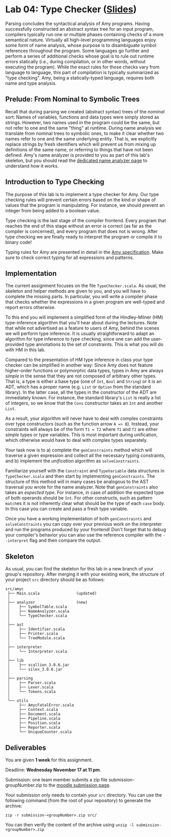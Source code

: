 # Lab 04: Type Checker ([Slides](slides/lab04.pdf))

Parsing concludes the syntactical analysis of Amy programs. Having
successfully constructed an abstract syntax tree for an input program,
compilers typically run one or multiple phases containing checks of a
more semantical nature. Virtually all high-level programming languages
enjoy some form of name analysis, whose purpose is to disambiguate
symbol references throughout the program. Some languages go further and
perform a series of additional checks whose goal is to rule out runtime
errors statically (i.e., during compilation, or in other words, without
executing the program). While the exact rules for those checks vary from
language to language, this part of compilation is typically summarized
as \"type checking\". Amy, being a statically-typed language, requires
both name and type analysis.

## Prelude: From Nominal to Symbolic Trees

Recall that during parsing we created (abstract syntax) trees of the
*nominal* sort: Names of variables, functions and data types were simply
stored as strings. However, two names used in the program could be the
same, but not refer to one and the same \"thing\" at runtime. During
name analysis we translate from nominal trees to symbolic ones, to make
it clear whether two names refer to one and the same underlying entity.
That is, we explicitly replace strings by fresh identifiers which will
prevent us from mixing up definitions of the same name, or referring to
things that have not been defined. Amy\'s name analyzer is provided to
you as part of this lab\'s skeleton, but you should read the [dedicated
name analyzer page](labs04_material/NameAnalysis.md) to understand how it works.

## Introduction to Type Checking

The purpose of this lab is to implement a type checker for Amy. Our type
checking rules will prevent certain errors based on the kind or shape of
values that the program is manipulating. For instance, we should prevent
an integer from being added to a boolean value.

Type checking is the last stage of the compiler frontend. Every program
that reaches the end of this stage without an error is correct (as far
as the compiler is concerned), and every program that does not is wrong.
After type checking we are finally ready to interpret the program or
compile it to binary code!

Typing rules for Amy are presented in detail in the
[Amy specification](amy_specification.md). Make sure to check correct
typing for all expressions and patterns.

## Implementation

The current assignment focuses on the file `TypeChecker.scala`. As
usual, the skeleton and helper methods are given to you, and you will
have to complete the missing parts. In particular, you will write a
compiler phase that checks whether the expressions in a given program
are well-typed and report errors otherwise.

To this end you will implement a simplified form of the Hindley-Milner
(HM) type-inference algorithm that you\'ll hear about during the
lectures. Note that while not advertised as a feature to users of Amy,
behind the scenes we will perform type inference. It is usually
straightforward to adapt an algorithm for type inference to type
checking, since one can add the user-provided type annotations to the
set of constraints. This is what you will do with HM in this lab.

Compared to the presentation of HM type inference in class your type
checker can be simplified in another way: Since Amy does not feature
higher-order functions or polymorphic data types, types in Amy are
always *simple* in the sense that they are not composed of arbitrary
other types. That is, a type is either a base type (one of `Int`, `Bool`
and `String`) or it is an ADT, which has a proper name (e.g. `List` or
`Option` from the standard library). In the latter case, all the types
in the constructor of the ADT are immediately known. For instance, the
standard library\'s `List` is really a list of integers, so we know that
the `Cons` constructor takes an `Int` and another `List`.

As a result, your algorithm will never have to deal with complex
constraints over type constructors (such as the function arrow
`A => B`). Instead, your constraints will always be of the form
`T1 = T2` where `T1` and `T2` are either *simple* types or type
variables. This is most important during unification, which otherwise
would have to deal with complex types separately.

Your task now is to a) complete the `genConstraints` method which will
traverse a given expression and collect all the necessary typing
constraints, and b) implement the *unification* algorithm as
`solveConstraints`.

Familiarize yourself with the `Constraint` and `TypeVariable` data
structures in `TypeChecker.scala` and then start by implementing
`genConstraints`. The structure of this method will in many cases be
analogous to the AST traversal you wrote for the name analyzer. Note
that `genConstraints` also takes an *expected type*. For instance, in
case of addition the expected type of both operands should be `Int`. For
other constructs, such as pattern `match`es it is not inherently clear
what should be the type of each `case` body. In this case you can create
and pass a fresh type variable.

Once you have a working implementation of both `genConstraints` and
`solveConstraints` you can copy over your previous work on the
interpreter and run the programs produced by your frontend! Don\'t
forget that to debug your compiler\'s behavior you can also use the
reference compiler with the `--interpret` flag and then compare the
output.

## Skeleton

As usual, you can find the skeleton for this lab in a new branch of your
group\'s repository. After merging it with your existing work, the
structure of your project `src` directory should be as follows:

    src/amyc
     ├── Main.scala                (updated)
     │
     ├── analyzer                  (new)
     │    ├── SymbolTable.scala
     │    ├── NameAnalyzer.scala
     │    └── TypeChecker.scala
     │
     ├── ast
     │    ├── Identifier.scala
     │    ├── Printer.scala
     │    └── TreeModule.scala
     │
     ├── interpreter
     │    └── Interpreter.scala
     │
     ├── lib
     │    ├── scallion_3.0.6.jar
     │    └── silex_3.0.6.jar
     │
     ├── parsing
     │    ├── Parser.scala
     │    ├── Lexer.scala
     │    └── Tokens.scala
     │
     └── utils
          ├── AmycFatalError.scala
          ├── Context.scala
          ├── Document.scala
          ├── Pipeline.scala
          ├── Position.scala
          ├── Reporter.scala
          └── UniqueCounter.scala

## Deliverables

You are given **1 week** for this assignment.

Deadline: **Wednesday November 17 at 11 pm**.

Submission: one team member submits a zip file submission-groupNumber.zip to the [moodle submission page]().

Your submission only needs to contain your `src` directory. 
You can use the following command (from the root of your repository) to generate the archive:
```
zip -r submission-<groupNumber>.zip src/
```

You can then verify the content of the archive using `unzip -l submission-<groupNumber>.zip`
